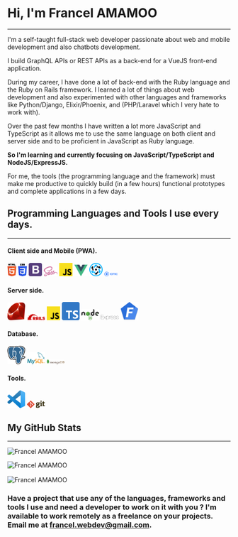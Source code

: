 # Hi, I'm Francel AMAMOO
<hr>
I'm a self-taught full-stack web developer passionate about web and mobile development and also chatbots development.

I build GraphQL APIs or REST APIs as a back-end for a VueJS front-end application.

During my career, I have done a lot of back-end with the Ruby language and the Ruby on Rails framework. I learned a lot of things about web development and also experimented with other languages and frameworks like Python/Django, Elixir/Phoenix, and (PHP/Laravel which I very hate to work with).

Over the past few months I have written a lot more JavaScript and TypeScript as it allows me to use the same language on both client and server side and to be proficient in JavaScript as Ruby language.

<p>
<strong>So I'm learning and currently focusing on JavaScript/TypeScript and NodeJS/ExpressJS.</strong>
</p>

For me, the tools (the programming language and the framework) must make me productive to quickly build (in a few hours) functional prototypes and complete applications in a few days.


## Programming Languages and Tools I use every days.
<hr>

#### Client side and Mobile (PWA).
<p>
  <img src ="./images/html-5.svg" alt="HTML5 logo" width="4%" title='HTML5'/>
  <img src ="./images/css-3.svg" alt="CSS3 logo" width="4%" title='CSS3'/>
  <img src ="./images/bootstrap.svg" alt="Bootstrap logo" width="6%" title='Bootstrap'/>
  <img src ="./images/sass.svg" alt="Sass logo" width="6%" title='Sass'/>
  <img src ="./images/javascript.svg" alt="JavaScript logo" width="6%" title='JavaScript'/>
  <img src ="./images/vuejs-seeklogo.com.svg" alt="VueJS logo" width="6%" title='VueJS'/>
  <img src ="./images/quasar-logo.svg" alt="Quasar logo" width="6%" title='Quasar'/>
  <img src ="./images/512px-Ionic_Logo.svg.png" alt="Ionic logo" width="6%" title='Ionic'/>
</p>

#### Server side.
<p>
  <img src ="./images/Ruby_logo.svg" alt="Ruby logo" width="8%" title='Ruby'/>
  <img src ="./images/Ruby_On_Rails_Logo.svg" alt="Ruby on Rails logo" width="8%" title='Ruby on Rails'/>
  <img src ="./images/javascript.svg" alt="JavaScript logo" width="6%" title='JavaScript'/>
  <img src ="./images/Typescript_logo_2020.svg" alt="TypeScript logo" width="8%" title='TypeScript'/>
  <img src ="./images/nodejs.svg" alt="Node logo" width="8%" title='Nodejs'/>
  <img src ="./images/express.svg" alt="Express logo" width="8%" title='Express'/>  
  <img src ="./images/logo.png" alt="FoalTS logo" width="8%" title='FoalTS'/>
  <!-- <img src ="./images/logo (1).png" alt="Elixir logo" width="8%" title='Elixir'/>
  <img src ="./images/phoenix-78c0fd3233522383ea9093ef877c8851.png" alt="Elixir logo" width="8%" title='Phoenix'/>
  <img src ="./images/python.svg" alt="Python logo" width="8%" title='Python'/>
  <img src ="./images/django.svg" alt="Django logo" width="8%" title='Django'/> -->
</p>

#### Database.
<p>
  <img src ="./images/PostgreSQL_logo.3colors.svg" alt="PostgreSQL logo" width="8%" title='PostgreSQL'/>
  <img src ="./images/logo-mysql-170x115.png" alt="MySQL logo" width="8%" title='MySQL'/>
  <img src ="./images/mongodb.svg" alt="D3 logo" width="8%" title='MongoDB'/>
</p>

#### Tools.
<p>
  <img src ="./images/visual-studio-code.svg" alt="VS Code logo" width="8%" title='Visual Studio Code'/>
  <img src ="./images/git.svg" alt="Git logo" width="8%" title='Git'/>
  <!--
  <img src ="./images/figma.svg" alt="Figma logo" width="8%" title='Figma'/>  
  <img src ="./images/eslint.svg" alt="ESLint logo" width="8%" title='ESLint'/>
  <img src ="./images/webpack.svg" alt="Webpack logo" width="8%" title='Webpack'/>  
  <img src ="./images/nodemon.svg" alt="Nodemon logo" width="8%" title='Nodemon'/> 
  -->
</p>


## My GitHub Stats
<hr>
<p><img src="https://github-readme-stats.vercel.app/api/top-langs?username=francelwebdev&show_icons=true&locale=en&langs_count=10&theme=dark&layout=default" alt="Francel AMAMOO" /></p>

<p><img src="https://github-readme-stats.vercel.app/api?username=francelwebdev&show_icons=true&locale=en&theme=dark&layout=default" alt="Francel AMAMOO" /></p>

<p><img align="center" src="https://github-readme-streak-stats.herokuapp.com/?user=francelwebdev&show_icons=true&locale=en&theme=dark&layout=default" alt="Francel AMAMOO" /></p>


### Have a project that use any of the languages, frameworks and tools I use and need a developer to work on it with you ? I'm available to work remotely as a freelance on your  projects. Email me at francel.webdev@gmail.com.


<!-- ## Tech Stacks
- MEEN Stack
- MERN Stack
- JAM Stack
- MRF Stack
 -->

<!--
---
<small> _I am a lifelong learner and I love teaching and inspiring people_. </small>
-->

<!--
### Hi there 👋

I am Francel AMAMOO. I am a Ruby On Rails back-end developer.
Ruby is the language that makes me more productive and is my primary backend programming language. I write very often Ruby and JavaScript code. I also have little front-end skills in JavaScript and Vuejs and little skills in Nodejs.
I am currently more learnning JavaScript, TypeScript and Nodejs and i'm looking for new opportunities.
  

**francelwebdev/francelwebdev** is a ✨ _special_ ✨ repository because its `README.md` (this file) appears on your GitHub profile.

Here are some ideas to get you started:

- 🔭 I’m currently working on ...
- 🌱 I’m currently learning ...
- 👯 I’m looking to collaborate on ...
- 🤔 I’m looking for help with ...
- 💬 Ask me about ...
- 📫 How to reach me: ...
- 😄 Pronouns: ...
- ⚡ Fun fact: ...
-->
